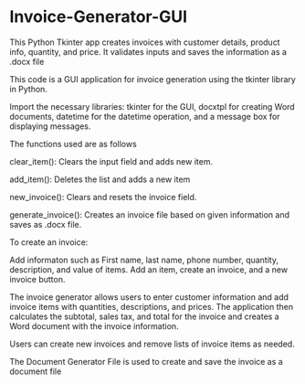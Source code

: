 # Invoice-Generator-GUI
This Python Tkinter app creates invoices with customer details, product info, quantity, and price. It validates inputs and saves the information as a .docx file


This code is a GUI application for invoice generation using the tkinter library in Python.

Import the necessary libraries: tkinter for the GUI, docxtpl for creating Word documents, datetime for the datetime operation, and a message box for displaying messages.

The functions used are as follows

clear_item(): Clears the input field and adds new item.

add_item(): Deletes the list and adds a new item

new_invoice(): Clears and resets the invoice field.

generate_invoice(): Creates an invoice file based on given information and saves as .docx file.

To create an invoice:

Add informaton such as First name, last name, phone number, quantity, description, and value of items. Add an item, create an invoice, and a new invoice button.

The invoice generator allows users to enter customer information and add invoice items with quantities, descriptions, and prices. The application then calculates the subtotal, sales tax, and total for the invoice and creates a Word document with the invoice information.

Users can create new invoices and remove lists of invoice items as needed.

The Document Generator File is used to create and save the invoice as a document file
